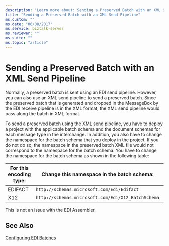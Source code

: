 ```yaml
---
description: "Learn more about: Sending a Preserved Batch with an XML Send Pipeline"
title: "Sending a Preserved Batch with an XML Send Pipeline"
ms.custom: ""
ms.date: "06/08/2017"
ms.service: biztalk-server
ms.reviewer: ""
ms.suite: ""
ms.topic: "article"
---
```

# Sending a Preserved Batch with an XML Send Pipeline
Normally, a preserved batch is sent using an EDI send pipeline. However, you can also use an XML send pipeline to send a preserved batch. Since the preserved batch that is generated and dropped in the MessageBox by the EDI receive pipeline is in the XML format, the XML send pipeline would pass along the batch in XML format.  
  
 To send a preserved batch using the XML send pipeline, you have to deploy a project with the applicable batch schema and the document schemas for each message type in the interchange. In addition, you also have to change the namespace for the batch schema that you deploy in the project. If you do not do so, the namespace in the preserved batch XML file would not correspond to the namespace for the batch schema. You have to change the namespace for the batch schema as shown in the following table:  
  
|For this encoding type:|Change this namespace in the batch schema:|To the following namespace:|  
|-----------------------------|------------------------------------------------|---------------------------------|  
|EDIFACT|`http://schemas.microsoft.com/Edi/Edifact`|`http://schemas.microsoft.com/BizTalk/EDI/EDIFACT/2006/InterchangeXML`|  
|X12|`http://schemas.microsoft.com/Edi/X12_BatchSchema`|`http://schemas.microsoft.com/BizTalk/EDI/X12/2006/InterchangeXML`|  
  
 This is not an issue with the EDI Assembler.  
  
## See Also  
 [Configuring EDI Batches](../core/configuring-edi-batches.md)
